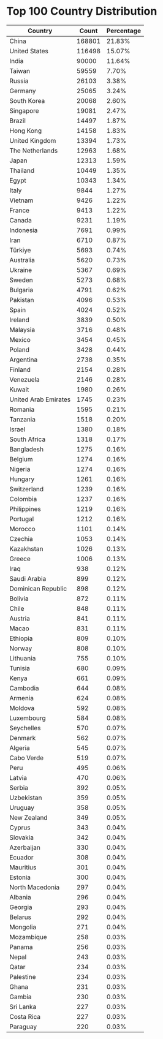 # Top 100 Country Distribution
| Country | Count | Percentage |
|----|----|----|
| China | 168801 | 21.83% |
| United States | 116498 | 15.07% |
| India | 90000 | 11.64% |
| Taiwan | 59559 | 7.70% |
| Russia | 26103 | 3.38% |
| Germany | 25065 | 3.24% |
| South Korea | 20068 | 2.60% |
| Singapore | 19081 | 2.47% |
| Brazil | 14497 | 1.87% |
| Hong Kong | 14158 | 1.83% |
| United Kingdom | 13394 | 1.73% |
| The Netherlands | 12963 | 1.68% |
| Japan | 12313 | 1.59% |
| Thailand | 10449 | 1.35% |
| Egypt | 10343 | 1.34% |
| Italy | 9844 | 1.27% |
| Vietnam | 9426 | 1.22% |
| France | 9413 | 1.22% |
| Canada | 9231 | 1.19% |
| Indonesia | 7691 | 0.99% |
| Iran | 6710 | 0.87% |
| Türkiye | 5693 | 0.74% |
| Australia | 5620 | 0.73% |
| Ukraine | 5367 | 0.69% |
| Sweden | 5273 | 0.68% |
| Bulgaria | 4791 | 0.62% |
| Pakistan | 4096 | 0.53% |
| Spain | 4024 | 0.52% |
| Ireland | 3839 | 0.50% |
| Malaysia | 3716 | 0.48% |
| Mexico | 3454 | 0.45% |
| Poland | 3428 | 0.44% |
| Argentina | 2738 | 0.35% |
| Finland | 2154 | 0.28% |
| Venezuela | 2146 | 0.28% |
| Kuwait | 1980 | 0.26% |
| United Arab Emirates | 1745 | 0.23% |
| Romania | 1595 | 0.21% |
| Tanzania | 1518 | 0.20% |
| Israel | 1380 | 0.18% |
| South Africa | 1318 | 0.17% |
| Bangladesh | 1275 | 0.16% |
| Belgium | 1274 | 0.16% |
| Nigeria | 1274 | 0.16% |
| Hungary | 1261 | 0.16% |
| Switzerland | 1239 | 0.16% |
| Colombia | 1237 | 0.16% |
| Philippines | 1219 | 0.16% |
| Portugal | 1212 | 0.16% |
| Morocco | 1101 | 0.14% |
| Czechia | 1053 | 0.14% |
| Kazakhstan | 1026 | 0.13% |
| Greece | 1006 | 0.13% |
| Iraq | 938 | 0.12% |
| Saudi Arabia | 899 | 0.12% |
| Dominican Republic | 898 | 0.12% |
| Bolivia | 872 | 0.11% |
| Chile | 848 | 0.11% |
| Austria | 841 | 0.11% |
| Macao | 831 | 0.11% |
| Ethiopia | 809 | 0.10% |
| Norway | 808 | 0.10% |
| Lithuania | 755 | 0.10% |
| Tunisia | 680 | 0.09% |
| Kenya | 661 | 0.09% |
| Cambodia | 644 | 0.08% |
| Armenia | 624 | 0.08% |
| Moldova | 592 | 0.08% |
| Luxembourg | 584 | 0.08% |
| Seychelles | 570 | 0.07% |
| Denmark | 562 | 0.07% |
| Algeria | 545 | 0.07% |
| Cabo Verde | 519 | 0.07% |
| Peru | 495 | 0.06% |
| Latvia | 470 | 0.06% |
| Serbia | 392 | 0.05% |
| Uzbekistan | 359 | 0.05% |
| Uruguay | 358 | 0.05% |
| New Zealand | 349 | 0.05% |
| Cyprus | 343 | 0.04% |
| Slovakia | 342 | 0.04% |
| Azerbaijan | 330 | 0.04% |
| Ecuador | 308 | 0.04% |
| Mauritius | 301 | 0.04% |
| Estonia | 300 | 0.04% |
| North Macedonia | 297 | 0.04% |
| Albania | 296 | 0.04% |
| Georgia | 293 | 0.04% |
| Belarus | 292 | 0.04% |
| Mongolia | 271 | 0.04% |
| Mozambique | 258 | 0.03% |
| Panama | 256 | 0.03% |
| Nepal | 243 | 0.03% |
| Qatar | 234 | 0.03% |
| Palestine | 234 | 0.03% |
| Ghana | 231 | 0.03% |
| Gambia | 230 | 0.03% |
| Sri Lanka | 227 | 0.03% |
| Costa Rica | 227 | 0.03% |
| Paraguay | 220 | 0.03% |
